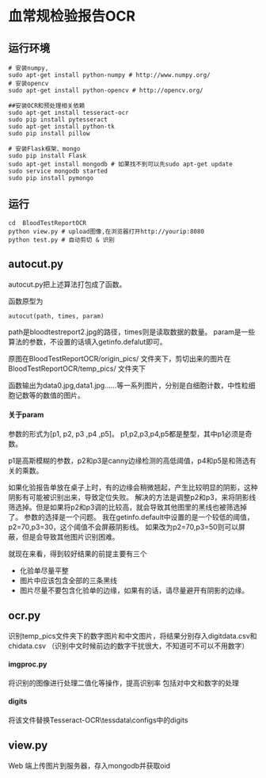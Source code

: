 
# 血常规检验报告OCR



## 运行环境

```
# 安装numpy,
sudo apt-get install python-numpy # http://www.numpy.org/
# 安装opencv
sudo apt-get install python-opencv # http://opencv.org/

##安装OCR和预处理相关依赖
sudo apt-get install tesseract-ocr
sudo pip install pytesseract
sudo apt-get install python-tk
sudo pip install pillow

# 安装Flask框架、mongo
sudo pip install Flask
sudo apt-get install mongodb # 如果找不到可以先sudo apt-get update
sudo service mongodb started
sudo pip install pymongo
```

## 运行

```
cd  BloodTestReportOCR
python view.py # upload图像,在浏览器打开http://yourip:8080
python test.py # 自动剪切 & 识别
```

## autocut.py

autocut.py把上述算法打包成了函数。

函数原型为
```
autocut(path, times, param)
```
path是bloodtestreport2.jpg的路径，times则是读取数据的数量。
param是一些算法的参数，不设置的话填入getinfo.defalut即可。

原图在BloodTestReportOCR/origin_pics/ 文件夹下，剪切出来的图片在BloodTestReportOCR/temp_pics/ 文件夹下

函数输出为data0.jpg,data1.jpg......等一系列图片，分别是白细胞计数，中性粒细胞记数等的数值的图片。

#### 关于param

参数的形式为[p1, p2, p3 ,p4 ,p5]。
p1,p2,p3,p4,p5都是整型，其中p1必须是奇数。

p1是高斯模糊的参数，p2和p3是canny边缘检测的高低阈值，p4和p5是和筛选有关的乘数。

如果化验报告单放在桌子上时，有的边缘会稍微翘起，产生比较明显的阴影，这种阴影有可能被识别出来，导致定位失败。
解决的方法是调整p2和p3，来将阴影线筛选掉。但是如果将p2和p3调的比较高，就会导致其他图里的黑线也被筛选掉了。
参数的选择是一个问题。
我在getinfo.default中设置的是一个较低的阈值，p2=70,p3=30，这个阈值不会屏蔽阴影线。
如果改为p2=70,p3=50则可以屏蔽，但是会导致其他图片识别困难。

就现在来看，得到较好结果的前提主要有三个
 - 化验单尽量平整
 - 图片中应该包含全部的三条黑线
 - 图片尽量不要包含化验单的边缘，如果有的话，请尽量避开有阴影的边缘。


## ocr.py

识别temp_pics文件夹下的数字图片和中文图片，将结果分别存入digitdata.csv和chidata.csv
（识别中文时候前边的数字干扰很大，不知道可不可以不用数字）

#### imgproc.py 
将识别的图像进行处理二值化等操作，提高识别率
包括对中文和数字的处理

#### digits
将该文件替换Tesseract-OCR\tessdata\configs中的digits

## view.py 

Web 端上传图片到服务器，存入mongodb并获取oid

